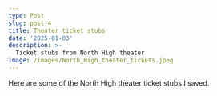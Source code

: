 ```yaml
---
type: Post
slug: post-4
title: Theater ticket stubs
date: '2025-01-03'
description: >-
  Ticket stubs from North High theater
image: /images/North_High_theater_tickets.jpeg
---
```


Here are some of the North High theater ticket stubs I saved.
